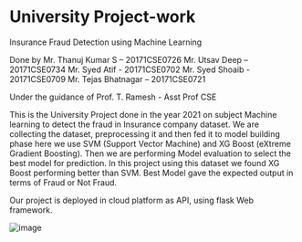 # University Project-work
Insurance Fraud Detection using Machine Learning 

Done by
Mr. Thanuj Kumar S – 20171CSE0726
Mr. Utsav Deep – 20171CSE0734
Mr. Syed Atif  - 20171CSE0702
Mr. Syed Shoaib   - 20171CSE0709
Mr. Tejas Bhatnagar – 20171CSE0721

Under the guidance of
Prof. T. Ramesh - Asst Prof CSE


This is the University Project done in the year 2021 on subject Machine learning to detect the fraud in Insurance company dataset.
We are collecting the dataset, preprocessing it and then fed it to model building phase here we use SVM (Support Vector Machine)  and XG Boost (eXtreme Gradient Boosting).
Then we are performing Model evaluation to select the best model for prediction. 
In this project using this dataset we found XG Boost performing better than SVM. Best Model gave the expected output in terms of Fraud or Not Fraud.

Our project is deployed in cloud platform as API, using flask Web framework.

![image](https://user-images.githubusercontent.com/57106292/117533661-9a03c800-b00b-11eb-889f-9c73b1da78dd.png)  


